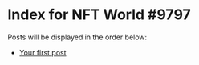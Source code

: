 # Index for NFT World #9797
Posts will be displayed in the order below:

- [Your first post](./001-first.md)

